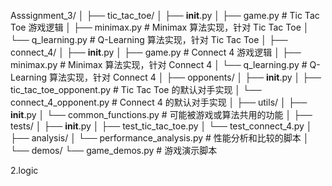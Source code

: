 Asssignment_3/
│
├── tic_tac_toe/
│   ├── __init__.py
│   ├── game.py              # Tic Tac Toe 游戏逻辑
│   ├── minimax.py           # Minimax 算法实现，针对 Tic Tac Toe
│   └── q_learning.py        # Q-Learning 算法实现，针对 Tic Tac Toe
│
├── connect_4/
│   ├── __init__.py
│   ├── game.py              # Connect 4 游戏逻辑
│   ├── minimax.py           # Minimax 算法实现，针对 Connect 4
│   └── q_learning.py        # Q-Learning 算法实现，针对 Connect 4
│
├── opponents/
│   ├── __init__.py
│   ├── tic_tac_toe_opponent.py  # Tic Tac Toe 的默认对手实现
│   └── connect_4_opponent.py    # Connect 4 的默认对手实现
│
├── utils/
│   ├── __init__.py
│   └── common_functions.py      # 可能被游戏或算法共用的功能
│
├── tests/
│   ├── __init__.py
│   ├── test_tic_tac_toe.py
│   └── test_connect_4.py
│
├── analysis/
│   └── performance_analysis.py  # 性能分析和比较的脚本
│
└── demos/
    └── game_demos.py            # 游戏演示脚本

2.logic 